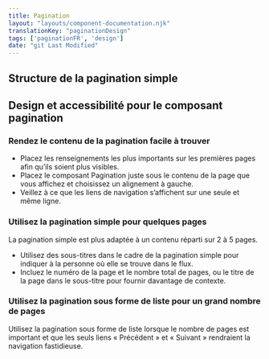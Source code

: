 ```yaml
---
title: Pagination
layout: "layouts/component-documentation.njk"
translationKey: "paginationDesign"
tags: ['paginationFR', 'design']
date: "git Last Modified"
---
```


## Structure de la pagination simple



## Design et accessibilité pour le composant pagination

### Rendez le contenu de la pagination facile à trouver

- Placez les renseignements les plus importants sur les premières pages afin qu’ils soient plus visibles.
- Placez le composant Pagination juste sous le contenu de la page que vous affichez et choisissez un alignement à gauche.
- Veillez à ce que les liens de navigation s’affichent sur une seule et même ligne.

### Utilisez la pagination simple pour quelques pages

La pagination simple est plus adaptée à un contenu réparti sur 2 à 5 pages.

- Utilisez des sous-titres dans le cadre de la pagination simple pour indiquer à la personne où elle se trouve dans le flux.
- Incluez le numéro de la page et le nombre total de pages, ou le titre de la page dans le sous-titre pour fournir davantage de contexte.

### Utilisez la pagination sous forme de liste pour un grand nombre de pages

Utilisez la pagination sous forme de liste lorsque le nombre de pages est important et que les seuls liens « Précédent » et « Suivant » rendraient la navigation fastidieuse.
